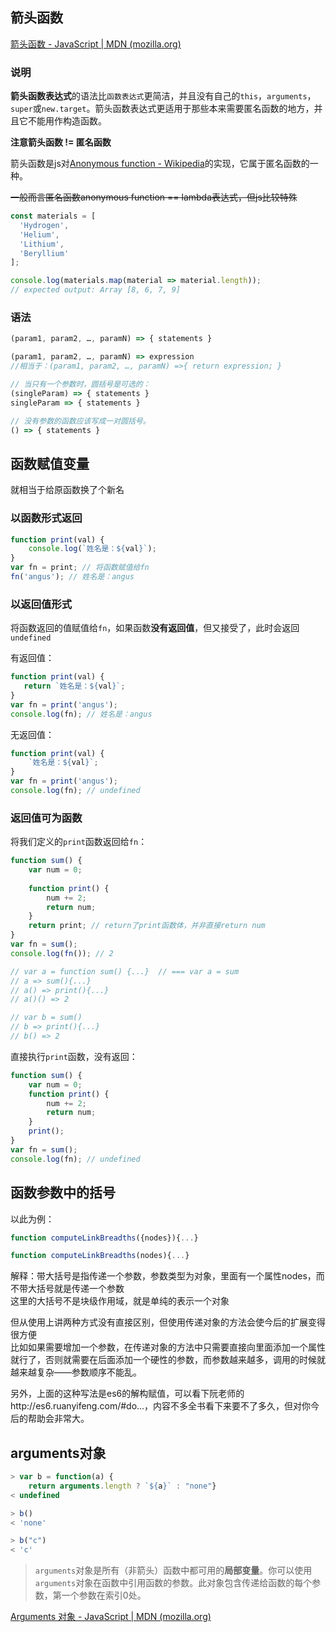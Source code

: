 ## 箭头函数

[箭头函数 - JavaScript | MDN (mozilla.org)](https://developer.mozilla.org/zh-CN/docs/Web/JavaScript/Reference/Functions/arrow_functions)

### 说明

**箭头函数表达式**的语法比`函数表达式`更简洁，并且没有自己的`this`，`arguments`，`super`或`new.target`。箭头函数表达式更适用于那些本来需要匿名函数的地方，并且它不能用作构造函数。

**注意箭头函数 != 匿名函数**

箭头函数是js对[Anonymous function - Wikipedia](https://en.wikipedia.org/wiki/Anonymous_function)的实现，它属于匿名函数的一种。

~~一般而言匿名函数anonymous function == lambda表达式，但js比较特殊~~

```js
const materials = [
  'Hydrogen',
  'Helium',
  'Lithium',
  'Beryllium'
];

console.log(materials.map(material => material.length));
// expected output: Array [8, 6, 7, 9]
```

### 语法

```js
(param1, param2, …, paramN) => { statements }

(param1, param2, …, paramN) => expression
//相当于：(param1, param2, …, paramN) =>{ return expression; }

// 当只有一个参数时，圆括号是可选的：
(singleParam) => { statements }
singleParam => { statements }

// 没有参数的函数应该写成一对圆括号。
() => { statements }
```



## 函数赋值变量

就相当于给原函数换了个新名

### 以函数形式返回

```js
function print(val) {
    console.log(`姓名是：${val}`);
}
var fn = print; // 将函数赋值给fn
fn('angus'); // 姓名是：angus
```

### 以返回值形式

将函数返回的值赋值给`fn`，如果函数**没有返回值**，但又接受了，此时会返回`undefined`

有返回值：

```js
function print(val) {
   return `姓名是：${val}`;
}
var fn = print('angus');
console.log(fn); // 姓名是：angus
```

无返回值：

```js
function print(val) {
    `姓名是：${val}`;
}
var fn = print('angus');
console.log(fn); // undefined
```

### 返回值可为函数

将我们定义的`print`函数返回给`fn`：

```js
function sum() {
    var num = 0;
    
    function print() {
        num += 2;
        return num;
    }
    return print; // return了print函数体，并非直接return num
}
var fn = sum();
console.log(fn()); // 2

// var a = function sum() {...}  // === var a = sum
// a => sum(){...}
// a() => print(){...}
// a()() => 2

// var b = sum()
// b => print(){...}
// b() => 2
```

直接执行`print`函数，没有返回：

```js
function sum() {
    var num = 0;
    function print() {
        num += 2;
        return num;
    }
    print();
}
var fn = sum();
console.log(fn); // undefined
```

## 函数参数中的括号

以此为例：

```js
function computeLinkBreadths({nodes}){...}

function computeLinkBreadths(nodes){...}
```

解释：带大括号是指传递一个参数，参数类型为对象，里面有一个属性nodes，而不带大括号就是传递一个参数<br>这里的大括号不是块级作用域，就是单纯的表示一个对象

但从使用上讲两种方式没有直接区别，但使用传递对象的方法会使今后的扩展变得很方便<br>比如如果需要增加一个参数，在传递对象的方法中只需要直接向里面添加一个属性就行了，否则就需要在后面添加一个硬性的参数，而参数越来越多，调用的时候就越来越复杂——参数顺序不能乱。

另外，上面的这种写法是es6的解构赋值，可以看下阮老师的http://es6.ruanyifeng.com/#do...，内容不多全书看下来要不了多久，但对你今后的帮助会非常大。

## arguments对象

```js
> var b = function(a) {
    return arguments.length ? `${a}` : "none"}
< undefined

> b()
< 'none'

> b("c")
< 'c'
```

> `arguments`对象是所有（非箭头）函数中都可用的**局部变量**。你可以使用`arguments`对象在函数中引用函数的参数。此对象包含传递给函数的每个参数，第一个参数在索引0处。

[Arguments 对象 - JavaScript | MDN (mozilla.org)](https://developer.mozilla.org/zh-CN/docs/Web/JavaScript/Reference/Functions/arguments)

